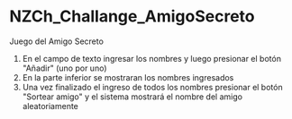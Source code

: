 # NZCh_Challange_AmigoSecreto

Juego del Amigo Secreto
1. En el campo de texto ingresar los nombres y luego presionar el botón "Añadir" (uno por uno)
2. En la parte inferior se mostraran los nombres ingresados
3. Una vez finalizado el ingreso de todos los nombres presionar el botón "Sortear amigo" y el sistema mostrará el nombre del amigo aleatoriamente
